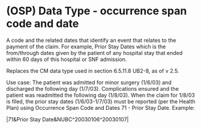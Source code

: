 # (OSP) Data Type - occurrence span code and date

A code and the related dates that identify an event that relates to the payment of the claim. For example, Prior Stay Dates which is the from/through dates given by the patient of any hospital stay that ended within 60 days of this hospital or SNF admission.

Replaces the CM data type used in section 6.5.11.8 UB2-8, as of v 2.5.

Use case: The patient was admitted for minor surgery (1/6/03) and discharged the following day (1/7/03). Complications ensured and the patient was readmitted the following day (1/8/03). When the claim for 1/8/03 is filed, the prior stay dates (1/6/03-1/7/03) must be reported (per the Health Plan) using Occurrence Span Code and Dates 71 - Prior Stay Date. Example:

|71&Prior Stay Date&NUBC\^20030106^20030107|
